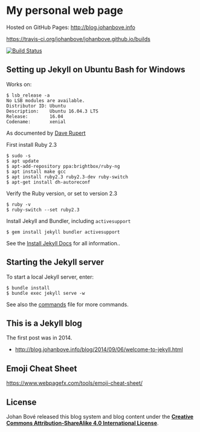 # My personal web page

Hosted on GitHub Pages: <http://blog.johanbove.info>

<https://travis-ci.org/johanbove/johanbove.github.io/builds>

[![Build Status](https://travis-ci.org/johanbove/johanbove.github.io.svg?branch=master)](https://travis-ci.org/johanbove/johanbove.github.io)

## Setting up Jekyll on Ubuntu Bash for Windows

Works on:

```
$ lsb_release -a
No LSB modules are available.
Distributor ID: Ubuntu
Description:    Ubuntu 16.04.3 LTS
Release:        16.04
Codename:       xenial
```

As documented by [Dave Rupert](https://daverupert.com/2016/04/jekyll-on-windows-with-bash/)

First install Ruby 2.3

```
$ sudo -s
$ apt update
$ apt-add-repository ppa:brightbox/ruby-ng
$ apt install make gcc
$ apt install ruby2.3 ruby2.3-dev ruby-switch
$ apt-get install dh-autoreconf
```

Verify the Ruby version, or set to version 2.3

```
$ ruby -v
$ ruby-switch --set ruby2.3
```

Install Jekyll and Bundler, including `activesupport`

```
$ gem install jekyll bundler activesupport
```

See the [Install Jekyll Docs](https://jekyllrb.com/docs/installation/) for all information..


## Starting the Jekyll server

To start a local Jekyll server, enter:

```
$ bundle install
$ bundle exec jekyll serve -w
```

See also the [commands](commands.md) file for more commands.


## This is a Jekyll blog

The first post was in 2014.

- <http://blog.johanbove.info/blog/2014/09/06/welcome-to-jekyll.html>

## Emoji Cheat Sheet

<https://www.webpagefx.com/tools/emoji-cheat-sheet/>

## License

Johan Bové released this blog system and blog content under the **[Creative Commons Attribution-ShareAlike 4.0 International License](https://creativecommons.org/licenses/by-sa/4.0/)**.
